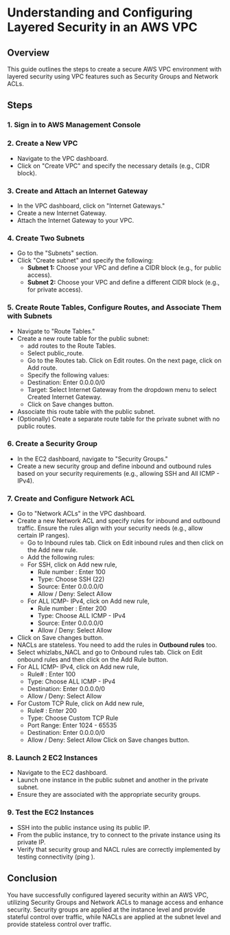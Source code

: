 # Understanding and Configuring Layered Security in an AWS VPC

## Overview

This guide outlines the steps to create a secure AWS VPC environment with layered security using VPC features such as Security Groups and Network ACLs.

## Steps

### 1. Sign in to AWS Management Console

### 2. Create a New VPC

- Navigate to the VPC dashboard.
- Click on "Create VPC" and specify the necessary details (e.g., CIDR block).

### 3. Create and Attach an Internet Gateway

- In the VPC dashboard, click on "Internet Gateways."
- Create a new Internet Gateway.
- Attach the Internet Gateway to your VPC.

### 4. Create Two Subnets

- Go to the "Subnets" section.
- Click "Create subnet" and specify the following:
  - **Subnet 1:** Choose your VPC and define a CIDR block (e.g., for public access).
  - **Subnet 2:** Choose your VPC and define a different CIDR block (e.g., for private access).

### 5. Create Route Tables, Configure Routes, and Associate Them with Subnets

- Navigate to "Route Tables."
- Create a new route table for the public subnet:
  - add routes to the Route Tables.
  - Select public_route.
  - Go to the Routes tab. Click on Edit routes. On the next page, click on Add route.
  - Specify the following values:
  - Destination: Enter 0.0.0.0/0
  - Target: Select Internet Gateway from the dropdown menu to select Created Internet Gateway.
  - Click on Save changes button.
- Associate this route table with the public subnet.
- (Optionally) Create a separate route table for the private subnet with no public routes.

### 6. Create a Security Group

- In the EC2 dashboard, navigate to "Security Groups."
- Create a new security group and define inbound and outbound rules based on your security requirements (e.g., allowing SSH and All ICMP - IPv4).

### 7. Create and Configure Network ACL

- Go to "Network ACLs" in the VPC dashboard.
- Create a new Network ACL and specify rules for inbound and outbound traffic. Ensure the rules align with your security needs (e.g., allow certain IP ranges).
  - Go to Inbound rules tab. Click on Edit inbound rules and then click on the Add new rule. 
  -  Add the following rules:
  - For SSH, click on Add new rule,
    * Rule number : Enter 100
    * Type: Choose SSH (22) 
    * Source: Enter 0.0.0.0/0
    * Allow / Deny: Select Allow
  - For ALL ICMP- IPv4, click on Add new rule,
    * Rule number : Enter 200
    * Type: Choose ALL ICMP - IPv4
    * Source: Enter 0.0.0.0/0
    * Allow / Deny: Select Allow
- Click on Save changes button.
- NACLs are stateless. You need to add the rules in __Outbound rules__ too. 
- Select whizlabs_NACL and go to Onbound rules tab. Click on Edit onbound rules and then click on the Add Rule button.
- For ALL ICMP- IPv4, click on Add new rule,
  - Rule# : Enter 100
  - Type: Choose ALL ICMP - IPv4
  - Destination: Enter 0.0.0.0/0
  - Allow / Deny: Select Allow
- For Custom TCP Rule, click on Add new rule,
  - Rule# : Enter 200
  - Type: Choose Custom TCP Rule
  - Port Range: Enter 1024 - 65535
  - Destination: Enter 0.0.0.0/0
  - Allow / Deny: Select Allow
Click on Save changes button.

### 8. Launch 2 EC2 Instances

- Navigate to the EC2 dashboard.
- Launch one instance in the public subnet and another in the private subnet.
- Ensure they are associated with the appropriate security groups.

### 9. Test the EC2 Instances

- SSH into the public instance using its public IP.
- From the public instance, try to connect to the private instance using its private IP.
- Verify that security group and NACL rules are correctly implemented by testing connectivity (ping <your Private EC2 IPv4 address>).

## Conclusion

You have successfully configured layered security within an AWS VPC, utilizing Security Groups and Network ACLs to manage access and enhance security.
Security groups are applied at the instance level and provide stateful control over traffic, while NACLs are applied at the subnet level and provide stateless control over traffic. 
